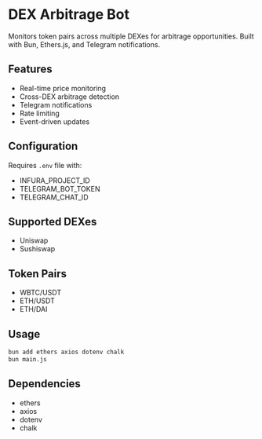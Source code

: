 # DEX Arbitrage Bot

Monitors token pairs across multiple DEXes for arbitrage opportunities. Built with Bun, Ethers.js, and Telegram notifications.

## Features
- Real-time price monitoring
- Cross-DEX arbitrage detection
- Telegram notifications
- Rate limiting
- Event-driven updates

## Configuration
Requires `.env` file with:
- INFURA_PROJECT_ID
- TELEGRAM_BOT_TOKEN
- TELEGRAM_CHAT_ID

## Supported DEXes
- Uniswap
- Sushiswap

## Token Pairs
- WBTC/USDT
- ETH/USDT
- ETH/DAI

## Usage
```bash
bun add ethers axios dotenv chalk
bun main.js
```

## Dependencies
- ethers
- axios
- dotenv
- chalk 